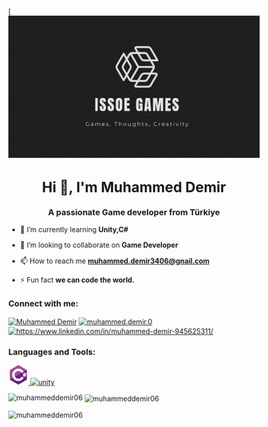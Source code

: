  [![MasterHead](https://github.com/MuhammedDemir06/MuhammedDemir06/blob/main/Logo.PNG)

<h1 align="center">Hi 👋, I'm Muhammed Demir</h1>
<h3 align="center">A passionate Game developer from Türkiye</h3>

- 🌱 I’m currently learning **Unity,C#**

- 👯 I’m looking to collaborate on **Game Developer**

- 📫 How to reach me **muhammed.demir3406@gnail.com**

- ⚡ Fun fact **we can code the world.**

<h3 align="left">Connect with me:</h3>
<p align="left">
<a href="https://linkedin.com/in/muhammed demir" target="blank"><img align="center" src="https://raw.githubusercontent.com/rahuldkjain/github-profile-readme-generator/master/src/images/icons/Social/linked-in-alt.svg" alt="Muhammed Demir" height="30" width="40" /></a>
<a href="https://instagram.com/muhammed.demir.0" target="blank"><img align="center" src="https://raw.githubusercontent.com/rahuldkjain/github-profile-readme-generator/master/src/images/icons/Social/instagram.svg" alt="muhammed.demir.0" height="30" width="40" /></a>
<a href="https://www.youtube.com/@issoeEnt" target="blank"><img align="center" src="https://raw.githubusercontent.com/rahuldkjain/github-profile-readme-generator/master/src/images/icons/Social/youtube.svg" alt="https://www.linkedin.com/in/muhammed-demir-945625311/" height="30" width="40" /></a>
</p>

<h3 align="left">Languages and Tools:</h3>
<p align="left"> <a href="https://www.w3schools.com/cs/" target="_blank" rel="noreferrer"> <img src="https://raw.githubusercontent.com/devicons/devicon/master/icons/csharp/csharp-original.svg" alt="csharp" width="40" height="40"/> </a> <a href="https://unity.com/" target="_blank" rel="noreferrer"> <img src="https://www.vectorlogo.zone/logos/unity3d/unity3d-icon.svg" alt="unity" width="40" height="40"/> </a> </p>

<p><img align="left" src="https://github-readme-stats.vercel.app/api/top-langs?username=muhammeddemir06&show_icons=true&locale=en&layout=compact" alt="muhammeddemir06" /></p>

<p>&nbsp;<img align="center" src="https://github-readme-stats.vercel.app/api?username=muhammeddemir06&show_icons=true&locale=en" alt="muhammeddemir06" /></p>

<p><img align="center" src="https://github-readme-streak-stats.herokuapp.com/?user=muhammeddemir06&" alt="muhammeddemir06" /></p>
